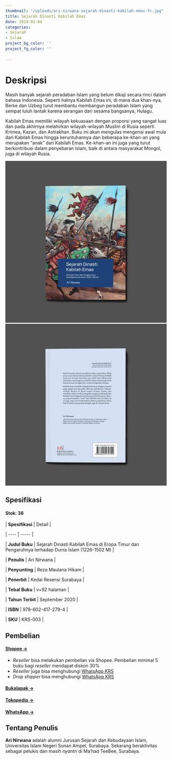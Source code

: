 ```yaml
---
thumbnail: "/uploads/ari-nirwana-sejarah-dinasti-kabilah-emas-fc.jpg"
title: Sejarah Dinasti Kabilah Emas
date: 2019-01-04
categories:
- Sejarah
- Islam
project_bg_color: ''
project_fg_color: ''

---
```

# Deskripsi

Masih banyak sejarah peradaban Islam yang belum dikaji secara rinci dalam bahasa Indonesia. Seperti halnya Kabilah Emas ini, di mana dua khan-nya, Berke dan Uzbeg turut membantu membangun peradaban Islam yang sempat luluh lantak karena serangan dari sesama bangsanya, Hulagu.

Kabilah Emas memiliki wilayah kekuasaan dengan proporsi yang sangat luas dan pada akhirnya melahirkan wilayah-wilayah Muslim di Rusia seperti Krimea, Kazan, dan Astrakhan. Buku ini akan mengulas mengenai awal mula dari Kabilah Emas hingga keruntuhannya dan beberapa ke-khan-an yang merupakan “anak” dari Kabilah Emas. Ke-khan-an ini juga yang turut berkontribusi dalam penyebaran Islam, baik di antara masyarakat Mongol, juga di wilayah Rusia.

![](/uploads/ari-nirwana-sejarah-dinasti-kabilah-emas-fc.jpg)![](/uploads/ari-nirwana-sejarah-dinasti-kabilah-emas-bc.jpg)

## Spesifikasi

#### Stok: 36

| **Spesifikasi** | Detail |

| ---- | ----- |

| **Judul Buku** | Sejarah Dinasti Kabilah Emas di Eropa Timur dan Pengaruhnya terhadap Dunia Islam (1226-1502 M) |

| **Penulis** | Ari Nirwana |

| **Penyunting** | Reza Maulana Hikam |

| **Penerbit** | Kedai Resensi Surabaya |

| **Tebal Buku** | v+92 halaman |

| **Tahun Terbit** | September 2020 |

| **ISBN** | 978-602-417-279-4 |

| **SKU** | KRS-003 |

## Pembelian

#### [Shopee →](https://shopee.co.id/Sejarah-Dinasti-Kabilah-Emas-Ari-Nirwana-i.207062002.6051053944 "Shopee")

* _Reseller_ bisa melakukan pembelian via Shopee. Pembelian minimal 5 buku bagi _reseller_ mendapat diskon 30%
* _Reseller_ juga bisa menghubungi [WhatsApp KRS](https://wa.me/6282153777192 "WhatsApp KRS")
* _Drop shipper_ bisa menghubungi [WhatsApp KRS](https://wa.me/6282153777192 "WhatsApp KRS")

#### [Bukalapak →](https://www.bukalapak.com/p/hobi-koleksi/buku/sejarah/3q3n6kq-jual-sejarah-dinasti-kabilah-emas-ari-nirwana?from=product_owner&product_owner=normal_seller "Bukalapak")

#### [Tokopedia →](https://www.tokopedia.com/kbmurba/sejarah-dinasti-kabilah-emas-ari-nirwana "Tokopedia")

#### [WhatsApp →](https://wa.me/6282153777192 "WhatsApp")

## Tentang Penulis

**Ari Nirwana** adalah alumni Jurusan Sejarah dan Kebudayaan Islam, Universitas Islam Negeri Sunan Ampel, Surabaya. Sekarang beraktivitas sebagai pelukis dan masih _nyantri_ di Ma’had TeeBee, Surabaya.